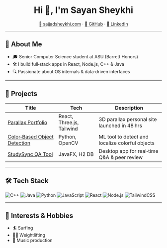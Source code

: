 <!--–––– Profile Header ––––-->
<h1 align="center">Hi 👋, I'm Sayan Sheykhi</h1>
<p align="center">
  <a href="https://sajjadsheykhi.com">🔗 sajjadsheykhi.com</a> ·
  <a href="https://github.com/sayansheykhi">🐙 GitHub</a> ·
  <a href="https://linkedin.com/in/sayansheykhi">🔗 LinkedIn</a>
</p>

---

## 🚀 About Me
- 🎓 Senior Computer Science student at ASU (Barrett Honors)  
- 🛠️ I build full‑stack apps in React, Node.js, C++ & Java  
- 🔍 Passionate about OS internals & data‑driven interfaces  

---

## 💼 Projects
| Title                                       | Tech        | Description                                    |
|---------------------------------------------|-------------|------------------------------------------------|
| [Parallax Portfolio](https://sajjadsheykhi.com) | React, Three.js, Tailwind | 3D parallax personal site launched in 48 hrs   |
| [Color‑Based Object Detection](https://github.com/sayansheykhi/color-based_object_detection) | Python, OpenCV        | ML tool to detect and localize colorful objects |
| [StudySync QA Tool](https://github.com/sayansheykhi/StudySync-Real-time-QA-Peer-Feedback-Tool) | JavaFX, H2 DB         | Desktop app for real‑time Q&A & peer review     |

---

## 🛠️ Tech Stack
![C++](https://img.shields.io/badge/C++-00599C?logo=c%2B%2B&logoColor=white)
![Java](https://img.shields.io/badge/Java-007396?logo=java&logoColor=white)
![Python](https://img.shields.io/badge/Python-3776AB?logo=python&logoColor=white)
![JavaScript](https://img.shields.io/badge/JS-F7DF1E?logo=javascript&logoColor=black)
![React](https://img.shields.io/badge/React-20232A?logo=react&logoColor=61DAFB)
![Node.js](https://img.shields.io/badge/Node.js-339933?logo=nodedotjs&logoColor=white)
![TailwindCSS](https://img.shields.io/badge/TailwindCSS-38B2AC?logo=tailwind-css&logoColor=white)

---

## 🎯 Interests & Hobbies
- 🏄 Surfing  
- 🏋️‍♂️ Weightlifting  
- 🎸 Music production  
